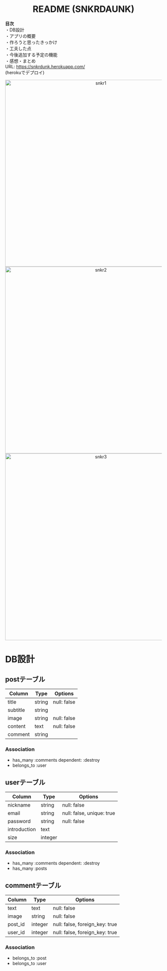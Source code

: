 <h1 align="center">README (SNKRDAUNK)</h1>

<b>目次</b>
<br>
・DB設計
<br>
・アプリの概要
<br>
・作ろうと思ったきっかけ
<br>
・工夫した点
<br>
・今後追加する予定の機能
<br>
・感想・まとめ
<br>
URL: https://snkrdunk.herokuapp.com/
<br>
(herokuでデプロイ)

<p align="center">
  <img width="600" alt="snkr1" src="https://user-images.githubusercontent.com/57933144/73604734-e1b1cd80-45d8-11ea-8b20-a413c5edb400.png">


  <img width="600" alt="snkr2" src="https://user-images.githubusercontent.com/57933144/73604736-e9717200-45d8-11ea-9b0f-1aea65a0535d.png">


  <img width="600" alt="snkr3" src="https://user-images.githubusercontent.com/57933144/73604738-f1311680-45d8-11ea-8340-cfa3d39deeb4.png">

</p>

# DB設計
<!-- postは運営が出品していく形になっている -->
## postテーブル
|Column|Type|Options|
|------|----|-------|
|title|string|null: false|
|subtitle|string|
|image|string|null: false|
|content|text|null: false|
|comment|string|
### Association
- has_many :comments dependent: :destroy
- belongs_to :user

## userテーブル
|Column|Type|Options|
|------|----|-------|
|nickname|string|null: false|
|email|string|null: false, unique: true|
|password|string|null: false|
|introduction|text|
|size|integer|
### Association
- has_many :comments dependent: :destroy
- has_many :posts
<!-- - has_many :likes dependent: :destroy -->

## commentテーブル
|Column|Type|Options|
|------|----|-------|
|text|text|null: false|
|image|string|null: false|
|post_id|integer|null: false, foreign_key: true|
|user_id|integer|null: false, foreign_key: true|
### Association
- belongs_to :post
- belongs_to :user

<!-- likeテーブルとネストcommentテーブルができそうなら追加する！ -->



